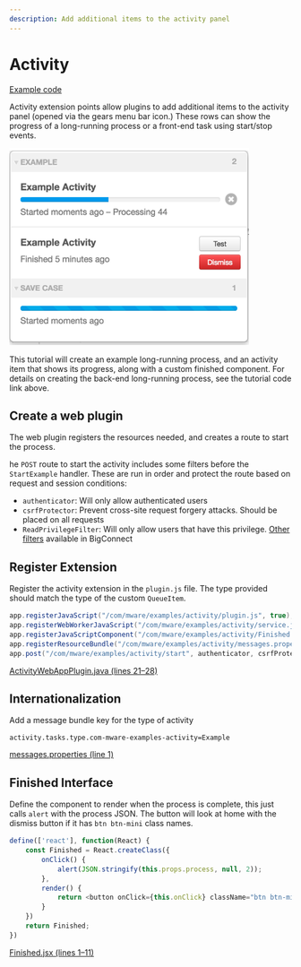 ```yaml
---
description: Add additional items to the activity panel
---
```


# Activity

[Example code](https://github.com/mware-solutions/doc-examples/tree/master/extension-activity)

Activity extension points allow plugins to add additional items to the activity panel \(opened via the gears menu bar icon.\) These rows can show the progress of a long-running process or a front-end task using start/stop events.

![](../../../../.gitbook/assets/image%20%2825%29.png)

This tutorial will create an example long-running process, and an activity item that shows its progress, along with a custom finished component. For details on creating the back-end long-running process, see the tutorial code link above.

## Create a web plugin

The web plugin registers the resources needed, and creates a route to start the process.

he `POST` route to start the activity includes some filters before the `StartExample` handler. These are run in order and protect the route based on request and session conditions:

* `authenticator`: Will only allow authenticated users
* `csrfProtector`: Prevent cross-site request forgery attacks. Should be placed on all requests
* `ReadPrivilegeFilter`: Will only allow users that have this privilege. [Other filters](https://github.com/mware-solutions/bigconnect-web/tree/master/web-base/src/main/java/com/mware/web/privilegeFilters) available in BigConnect

## Register Extension

Register the activity extension in the `plugin.js` file. The type provided should match the type of the custom `QueueItem`.

```java
app.registerJavaScript("/com/mware/examples/activity/plugin.js", true);
app.registerWebWorkerJavaScript("/com/mware/examples/activity/service.js");
app.registerJavaScriptComponent("/com/mware/examples/activity/Finished.jsx");
app.registerResourceBundle("/com/mware/examples/activity/messages.properties");
app.post("/com/mware/examples/activity/start", authenticator, csrfProtector, ReadPrivilegeFilter.class, StartExample.class);
```

[ActivityWebAppPlugin.java \(lines 21–28\)](https://github.com/mware-solutions/doc-examples/blob/master/extension-activity/src/main/java/com/mware/examples/activity/ActivityWebAppPlugin.java#L21-L28)

## Internationalization

Add a message bundle key for the type of activity

```text
activity.tasks.type.com-mware-examples-activity=Example
```

[messages.properties \(line 1\)](https://github.com/mware-solutions/doc-examples/blob/master/extension-activity/src/main/resources/com/mware/examples/activity/messages.properties#L1)

## **Finished Interface**

Define the component to render when the process is complete, this just calls `alert` with the process JSON. The button will look at home with the dismiss button if it has `btn btn-mini` class names.

```javascript
define(['react'], function(React) {
    const Finished = React.createClass({
        onClick() {
            alert(JSON.stringify(this.props.process, null, 2));
        },
        render() {
            return <button onClick={this.onClick} className="btn btn-mini">Test</button>
        }
    })
    return Finished;
})
```

[Finished.jsx \(lines 1–11\)](https://github.com/mware-solutions/doc-examples/blob/master/extension-activity/src/main/resources/com/mware/examples/activity/Finished.jsx#L1-L11)



